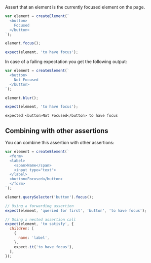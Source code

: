 Assert that an element is the currently focused element on the page.

```js
var element = createElement(`
  <button>
    Focused
  </button>
`);

element.focus();

expect(element, 'to have focus');
```

In case of a failing expectation you get the following output:

```js
var element = createElement(`
  <button>
    Not Focused
  </button>
`);

element.blur();

expect(element, 'to have focus');
```

```output
expected <button>Not Focused</button> to have focus
```

## Combining with other assertions

You can combine this assertion with other assertions:

```js
var element = createElement(`
  <form>
  <label>
    <span>Name</span>
    <input type="text">
  </label>
  <button>Focused</button>
  </form>
`);

element.querySelector('button').focus();

// Using a forwarding assertion
expect(element, 'queried for first', 'button', 'to have focus');

// Using a nested assertion call
expect(element, 'to satisfy', {
  children: [
    {
      name: 'label',
    },
    expect.it('to have focus'),
  ],
});
```
